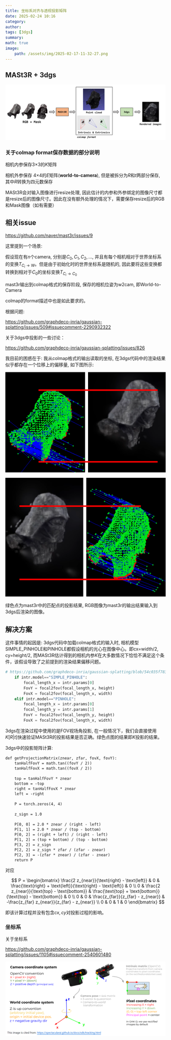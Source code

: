 ```yaml
---
title: 坐标系对齐与透视投影矩阵
date: 2025-02-24 10:16
category: 
author: 
tags: [3dgs]
summary:
math: true
image:
    path: /assets/img/2025-02-17-11-32-27.png
---
```


## MASt3R + 3dgs

![](/assets/img/2025-02-24-10-33-15.png)

### 关于colmap format保存数据的部分说明

相机内参保存3×3的$K$矩阵

相机外参保存 4×4的$E$矩阵(**world-to-camera**), 但是被拆分为$R$和$t$两部分保存, 其中$R$转换为四元数保存

MASt3R会对输入图像进行resize处理, 因此估计的内参和外参绑定的图像尺寸都是resize后的图像尺寸。因此在没有额外处理的情况下，需要保存resize后的RGB和Mask图像（如有需要）

## 相关issue

https://github.com/naver/mast3r/issues/9

这里提到一个场景:

假设现在有$n$个camera, 分别是$C_0, C_1, C_2, ...$, 并且有每个相机相对于世界坐标系的变换$T_{C_{i} \rightarrow W}$。但是由于初始化时的世界坐标系是随机的, 因此要将这些变换都转换到相对于$C_{0}$的坐标变换$T_{C_{i} \rightarrow C_{0}}$


mast3r输出到colmap格式的保存阶段, 保存的相机位姿为w2cam, 即World-to-Camera

colmap的format描述中也是如此要求的。

根据问题:

https://github.com/graphdeco-inria/gaussian-splatting/issues/509#issuecomment-2290932322

关于3dgs中投影的一些讨论：

https://github.com/graphdeco-inria/gaussian-splatting/issues/826

我目前的困惑在于: 我从colmap格式的输出读取的坐标, 在3dgs代码中的渲染结果似乎都存在一个位移上的偏移量, 如下图所示:

![](/assets/img/2025-02-17-11-32-10.png)

![](/assets/img/2025-02-17-11-32-27.png)

绿色点为mast3r中的匹配点的投影结果, RGB图像为mast3r的输出结果输入到3dgs后渲染的图像。


## 解决方案

这件事情的起因是: 3dgs代码中加载colmap格式的输入时, 相机模型SIMPLE_PINHOLE和PINHOLE都假设相机的光心在图像中心。即cx=width/2, cy=height/2, 而MASt3R估计得到的相机内参$K$在大多数情况下恰恰不满足这个条件，该假设导致了之前提到的渲染结果偏移问题。


~~~python
# https://github.com/graphdeco-inria/gaussian-splatting/blob/54c035f7834b564019656c3e3fcc3646292f727d/scene/dataset_readers.py#L88
    if intr.model=="SIMPLE_PINHOLE":
        focal_length_x = intr.params[0]
        FovY = focal2fov(focal_length_x, height)
        FovX = focal2fov(focal_length_x, width)
    elif intr.model=="PINHOLE":
        focal_length_x = intr.params[0]
        focal_length_y = intr.params[1]
        FovY = focal2fov(focal_length_y, height)
        FovX = focal2fov(focal_length_x, width)
~~~

3dgs在渲染过程中使用的是FOV视场角投影, 在一般情况下，我们会直接使用$K[R|t]$快速验证MASt3R的投影结果是否正确。绿色点图的结果即$K$投影的结果。

3dgs中的投影矩阵计算:

~~~
def getProjectionMatrix(znear, zfar, fovX, fovY):
    tanHalfFovY = math.tan((fovY / 2))
    tanHalfFovX = math.tan((fovX / 2))

    top = tanHalfFovY * znear
    bottom = -top
    right = tanHalfFovX * znear
    left = -right

    P = torch.zeros(4, 4)

    z_sign = 1.0

    P[0, 0] = 2.0 * znear / (right - left)
    P[1, 1] = 2.0 * znear / (top - bottom)
    P[0, 2] = (right + left) / (right - left)
    P[1, 2] = (top + bottom) / (top - bottom)
    P[3, 2] = z_sign
    P[2, 2] = z_sign * zfar / (zfar - znear)
    P[2, 3] = -(zfar * znear) / (zfar - znear)
    return P
~~~

对应

$$
P =
\begin{bmatrix}
\frac{2 z_{near}}{\text{right} - \text{left}} & 0 & \frac{\text{right} + \text{left}}{\text{right} - \text{left}} & 0 \\
0 & \frac{2 z_{near}}{\text{top} - \text{bottom}} & \frac{\text{top} + \text{bottom}}{\text{top} - \text{bottom}} & 0 \\
0 & 0 & \frac{z_{far}}{z_{far} - z_{near}} & -\frac{z_{far} z_{near}}{z_{far} - z_{near}} \\
0 & 0 & 1 & 0
\end{bmatrix}
$$

即该计算过程并没有包含$cx, cy$对投影过程的影响。

### 坐标系

关于坐标系

https://github.com/graphdeco-inria/gaussian-splatting/issues/1105#issuecomment-2540601480

![](/assets/img/2025-02-24-11-01-53.png)